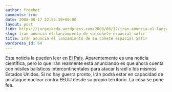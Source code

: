 ```yaml
---
author: freebot
comments: true
date: 2008-08-17 22:55:19+00:00
layout: post
link: https://jorgeikeda.wordpress.com/2008/08/17/iran-anuncia-el-lanzamiento-de-su-cohete-espacial-safir/
slug: iran-anuncia-el-lanzamiento-de-su-cohete-espacial-safir
title: Irán anuncia el lanzamiento de su cohete espacial Safir
wordpress_id: 64
---
```


Esta noticia la pueden leer en [El País](http://www.elpais.com/articulo/internacional/Iran/anuncia/lanzamiento/cohete/espacial/Safir/elpepuint/20080817elpepuint_8/Tes). Aparentemente es una noticia científica, pero lo que Irán realmente está anunciando es que ahora cuenta con misiles  balísticos intercontinentales para  atacar Israel o los mismos Estados Unidos. Si no hay guerra pronto, Irán podrá estar en capacidad de un ataque nuclear contra EEUU desde su propio territorio. La cosa se pone fea.
